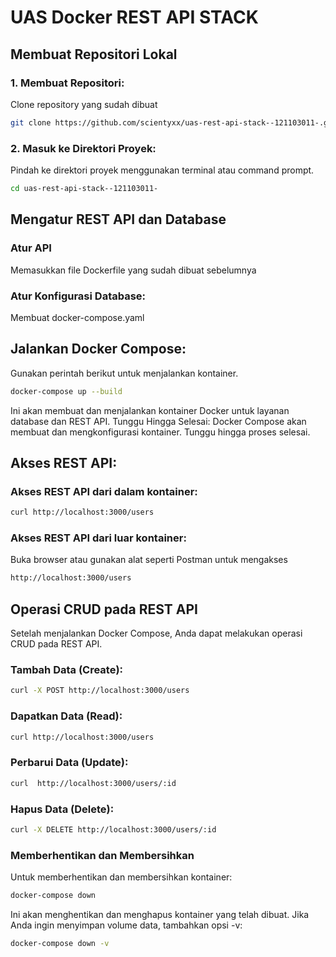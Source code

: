 # UAS Docker REST API STACK 

## Membuat Repositori Lokal

### 1. Membuat Repositori:

Clone repository yang sudah dibuat

```bash
git clone https://github.com/scientyxx/uas-rest-api-stack--121103011-.git
```

### 2. Masuk ke Direktori Proyek:

Pindah ke direktori proyek menggunakan terminal atau command prompt.

```bash
cd uas-rest-api-stack--121103011-
```
## Mengatur REST API dan Database

### Atur API

Memasukkan file Dockerfile yang sudah dibuat sebelumnya

### Atur Konfigurasi Database:

Membuat docker-compose.yaml

## Jalankan Docker Compose:

Gunakan perintah berikut untuk menjalankan kontainer.

```bash
docker-compose up --build
```
Ini akan membuat dan menjalankan kontainer Docker untuk layanan database dan REST API.
Tunggu Hingga Selesai:
Docker Compose akan membuat dan mengkonfigurasi kontainer. Tunggu hingga proses selesai.


## Akses REST API:

### Akses REST API dari dalam kontainer:

```bash
curl http://localhost:3000/users
```

### Akses REST API dari luar kontainer:

 Buka browser atau gunakan alat seperti Postman untuk mengakses 

```bash
http://localhost:3000/users
```

## Operasi CRUD pada REST API
Setelah menjalankan Docker Compose, Anda dapat melakukan operasi CRUD pada REST API.

### Tambah Data (Create):

```bash
curl -X POST http://localhost:3000/users
```

### Dapatkan Data (Read):

```bash
curl http://localhost:3000/users
```

### Perbarui Data (Update):

```bash
curl  http://localhost:3000/users/:id
```

### Hapus Data (Delete):

```bash
curl -X DELETE http://localhost:3000/users/:id
```

### Memberhentikan dan Membersihkan

Untuk memberhentikan dan membersihkan kontainer:

```bash
docker-compose down
```

Ini akan menghentikan dan menghapus kontainer yang telah dibuat. Jika Anda ingin menyimpan volume data, tambahkan opsi -v:

```bash
docker-compose down -v
```